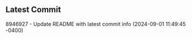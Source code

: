 
## Latest Commit
8946927 - Update README with latest commit info (2024-09-01 11:49:45 -0400) <Yunxi-Zhou>
